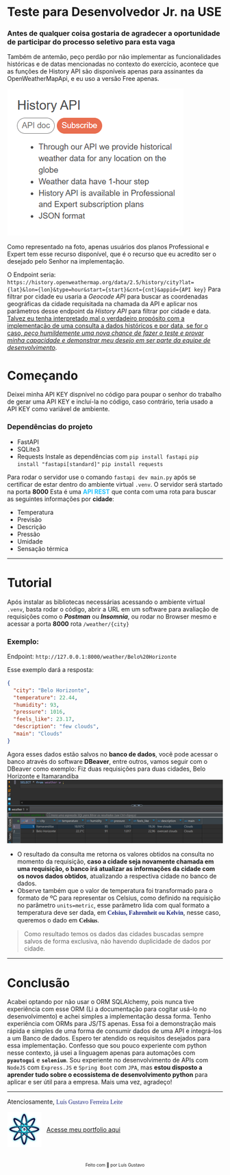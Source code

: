 # Teste para Desenvolvedor Jr. na USE

### Antes de qualquer coisa gostaria de agradecer a oportunidade de participar do processo seletivo para esta vaga

Também de antemão, peço perdão por não implementar as funcionalidades históricas e de datas mencionadas no contexto do exercício, acontece que as funções de History API são disponíveis apenas para assinantes da OpenWeatherMapApi, e eu uso a versão Free apenas.

![alt text](history.png)

Como representado na foto, apenas usuários dos planos Professional e Expert tem esse recurso disponível, que é o recurso que eu acredito ser o desejado pelo Senhor na implementação.

O Endpoint seria: `https://history.openweathermap.org/data/2.5/history/city?lat={lat}&lon={lon}&type=hour&start={start}&cnt={cnt}&appid={API key}`
Para filtrar por cidade eu usaria a _Geocode API_ para buscar as coordenadas geográficas da cidade requisitada na chamada da API e aplicar nos parâmetros desse endpoint da _History API_ para filtrar por cidade e data. <u>Talvez eu tenha interpretado mal o verdadeiro propósito com a implementação de uma consulta a dados históricos e por data, se for o caso, _peço humildemente uma nova chance de fazer o teste e provar minha capacidade e demonstrar meu desejo em ser parte da equipe de desenvolvimento_</u>.

# Começando

Deixei minha API KEY dispnível no código para poupar o senhor do trabalho de gerar uma API KEY e incluí-la no código, caso contrário, teria usado a API KEY como variável de ambiente.

### Dependências do projeto

- FastAPI
- SQLite3
- Requests
  Instale as dependências com
  `pip install fastapi`
  `pip install "fastapi[standard]"`
  `pip install requests`

Para rodar o servidor use o comando `fastapi dev main.py` após se certificar de estar dentro do ambiente virtual `.venv`. O servidor será startado na porta **8000**
Esta é uma <span style="color:#22c3ff;font-weight:bold">API REST</span> que conta com uma rota para buscar as seguintes informações por **cidade**:

- Temperatura
- Previsão
- Descrição
- Pressão
- Umidade
- Sensação térmica

---

# Tutorial

Após instalar as bibliotecas necessárias acessando o ambiente virtual `.venv`, basta rodar o código, abrir a URL em um software para avaliação de requisições como o **_Postman_** ou **_Insomnia_**, ou rodar no Browser mesmo e acessar a porta **8000** rota `/weather/{city}`

### Exemplo:

Endpoint: `http://127.0.0.1:8000/weather/Belo%20Horizonte`

Esse exemplo dará a resposta:

```JSON
{
  "city": "Belo Horizonte",
  "temperature": 22.44,
  "humidity": 93,
  "pressure": 1016,
  "feels_like": 23.17,
  "description": "few clouds",
  "main": "Clouds"
}
```

Agora esses dados estão salvos no **banco de dados**, você pode acessar o banco através do software **DBeaver**, entre outros, vamos seguir com o DBeaver como exemplo:
Fiz duas requisições para duas cidades, Belo Horizonte e Itamarandiba
![Imagem da consulta no banco](image.png)

- O resultado da consulta me retorna os valores obtidos na consulta no momento da requisição, **caso a cidade seja novamente chamada em uma requisição, o banco irá atualizar as informações da cidade com os novos dados obtidos**, atualizando a respectiva cidade no banco de dados.
- Observe também que o valor de temperatura foi transformado para o formato de ºC para representar os Celsius, como definido na requisição no parâmetro `units=metric`, esse parâmetro lida com qual formato a temperatura deve ser dada, em <span style="color:#1f2a80;font-weight:600;font-family:Mono">Celsius, Fahrenheit ou Kelvin</span>, nesse caso, queremos o dado em <span style="font-family:Mono;font-weight:600">Celsius</span>.

> Como resultado temos os dados das cidades buscadas sempre salvos de forma exclusiva, não havendo duplicidade de dados por cidade.

---

# Conclusão

Acabei optando por não usar o ORM SQLAlchemy, pois nunca tive experiência com esse ORM (Li a documentação para cogitar usá-lo no desenvolvimento) e achei simples a implementação dessa forma. Tenho experiência com ORMs para JS/TS apenas.
Essa foi a demonstração mais rápida e simples de uma forma de consumir dados de uma API e integrá-los a um Banco de dados. Espero ter atendido os requisitos desejados para essa implementação. Confesso que sou pouco experiente com python nesse contexto, já usei a linguagem apenas para automações com **`pyautogui`** e **`selenium`**. Sou experiente no desenvolvimento de APIs com `NodeJS` com `Express.JS` e `Spring Boot` com `JPA`, mas **estou disposto a aprender tudo sobre o ecossistema de desenvolvimento python** para aplicar e ser útil para a empresa.
Mais uma vez, agradeço!

---

Atenciosamente,
<span style="font-family:Verdana;color:#1f2a80">Luís Gustavo Ferreira Leite</span>

<div style="display:flex; justify-content:start; align-items:center;gap:12px">
<img src="atomic.png" width=80>
<a href="https://dev-atomic-portfolio.vercel.app" target="_blank">Acesse meu portfolio aqui</a>
</div>

<p style="text-align:center;font-size:10px;margin-top:36px;">Feito com 💖 por Luís Gustavo</p>
